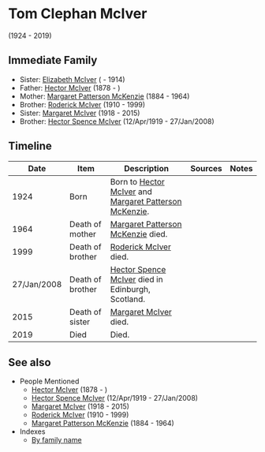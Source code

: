 ﻿---
layout: page
permalink: /people/i74287888
---

# Tom Clephan McIver
(1924 - 2019)

## Immediate Family

* Sister: [Elizabeth McIver](./@i80366022@-elizabeth-mciver-b-d1914.md) ( - 1914)
* Father: [Hector McIver](./@i62168745@-hector-mciver-b1878-d.md) (1878 - )
* Mother: [Margaret Patterson McKenzie](./@i88610293@-margaret-patterson-mckenzie-b1884-d1964.md) (1884 - 1964)
* Brother: [Roderick McIver](./@i90830540@-roderick-mciver-b1910-d1999.md) (1910 - 1999)
* Sister: [Margaret McIver](./@i24380064@-margaret-mciver-b1918-d2015.md) (1918 - 2015)
* Brother: [Hector Spence McIver](./@i34334364@-hector-spence-mciver-b1919-4-12-d2008-1-27.md) (12/Apr/1919 - 27/Jan/2008)

## Timeline

Date | Item | Description | Sources | Notes
---|---|---|---|---
1924 | Born | Born to [Hector McIver](./@i62168745@-hector-mciver-b1878-d.md) and [Margaret Patterson McKenzie](./@i88610293@-margaret-patterson-mckenzie-b1884-d1964.md). |  | 
1964 | Death of mother | [Margaret Patterson McKenzie](./@i88610293@-margaret-patterson-mckenzie-b1884-d1964.md) died. |  | 
1999 | Death of brother | [Roderick McIver](./@i90830540@-roderick-mciver-b1910-d1999.md) died. |  | 
27/Jan/2008 | Death of brother | [Hector Spence McIver](./@i34334364@-hector-spence-mciver-b1919-4-12-d2008-1-27.md) died in Edinburgh, Scotland. |  | 
2015 | Death of sister | [Margaret McIver](./@i24380064@-margaret-mciver-b1918-d2015.md) died. |  | 
2019 | Died | Died. |  | 


## See also

- People Mentioned
  - [Hector McIver](./@i62168745@-hector-mciver-b1878-d.md) (1878 - )
  - [Hector Spence McIver](./@i34334364@-hector-spence-mciver-b1919-4-12-d2008-1-27.md) (12/Apr/1919 - 27/Jan/2008)
  - [Margaret McIver](./@i24380064@-margaret-mciver-b1918-d2015.md) (1918 - 2015)
  - [Roderick McIver](./@i90830540@-roderick-mciver-b1910-d1999.md) (1910 - 1999)
  - [Margaret Patterson McKenzie](./@i88610293@-margaret-patterson-mckenzie-b1884-d1964.md) (1884 - 1964)
- Indexes
  - [By family name](../index-by-family-name.md)
